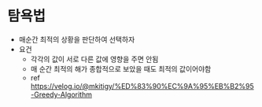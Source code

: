 # 탐욕법
* 매순간 최적의 상황을 판단하여 선택하자
* 요건
    - 각각의 값이 서로 다른 값에 영향을 주면 안됨
    - 매 순간 최적의 해가 종합적으로 보았을 때도 최적의 값이어야함
    - ref https://velog.io/@mkitigy/%ED%83%90%EC%9A%95%EB%B2%95-Greedy-Algorithm